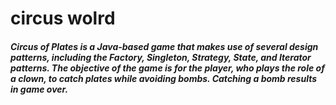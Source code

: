 # circus wolrd
 
##### Circus of Plates is a Java-based game that makes use of several design patterns, including the Factory, Singleton, Strategy, State, and Iterator patterns. The objective of the game is for the player, who plays the role of a clown, to catch plates while avoiding bombs. Catching a bomb results in game over. 
